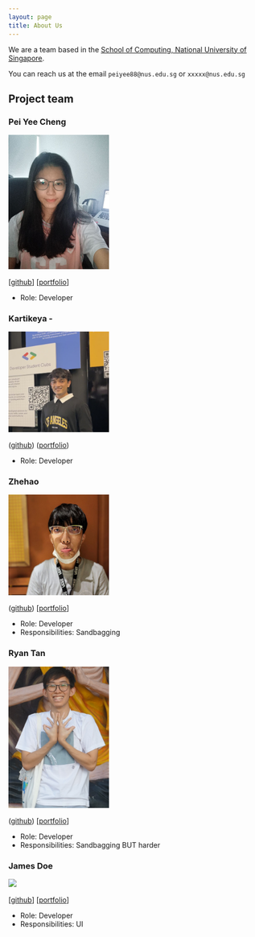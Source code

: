```yaml
---
layout: page
title: About Us
---
```


We are a team based in the [School of Computing, National University of Singapore](http://www.comp.nus.edu.sg).

You can reach us at the email `peiyee88@nus.edu.sg` or `xxxxx@nus.edu.sg`

## Project team

### Pei Yee Cheng

<img src="images/peiyee88.png" width="200px">

[[github](https://github.com/peiyee88)]
[[portfolio](team/peiyee88.md)]

* Role: Developer

### Kartikeya -

<img src="images/kxrt.png" width="200px">

([github](http://github.com/kxrt))
([portfolio](team/kxrt.md))

* Role: Developer

### Zhehao

<img src="images/charles1026.png" width="200px">

([github](http://github.com/Charles1026))
[[portfolio](team/charles1026.md)]

* Role: Developer
* Responsibilities: Sandbagging

### Ryan Tan

<img src="images/ryan-tan00.png" width="200px">

([github](https://github.com/Ryan-Tan00))
[[portfolio](team/ryan-tan00.md)]

* Role: Developer
* Responsibilities: Sandbagging BUT harder

### James Doe

<img src="images/johndoe.png" width="200px">

[[github](http://github.com/johndoe)]
[[portfolio](team/johndoe.md)]

* Role: Developer
* Responsibilities: UI
